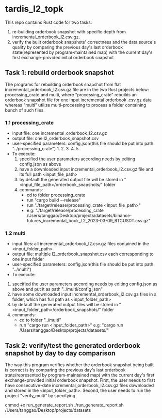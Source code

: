 # tardis_l2_topk
This repo contains Rust code for two tasks: 
1. re-building orderbook snapshot with specific depth from incremental_orderbook_l2.csv.gz.
2. verify the built orderbook snapshots' correctness and the data source's quality by comparing the previous day's last orderbook state(represented by program-maintained map) with the current day's first exchange-provided initial orderbook snapshot
   
## Task 1: rebuild orderbook snapshot
The programs for rebuilding orderbook snapshot from flat incremental_orderbook_l2.csv.gz file are in the two Rust projects below: processing_crate and multi, where "processing_crate" rebuilds an orderbook snapshot file for one input incremental orderbook .csv.gz data whereas "multi" utilize multi-processing to process a folder containing bunch of such files.
### 1.1 processing_crate
* input file: one incremental_orderbook_l2.csv.gz
* output file: one l2_orderbook_snapshot.csv
* user-specified parameters: config.json(this file should be put into path "../processing_crate")
  1.
  2.
  3.
  4.
  5. 
* To execute:
  1. specified the user parameters according needs by editing config.json as above
  2. have a downloaded input incremental_orderbook_l2.csv.gz file and its full path <input_file_path>
  3. by default the generated output file will be stored in "<input_file_path>/orderbook_snapshots/" folder
  4. commands:
     * cd to folder processing_crate
     * run "cargo build --release"
     * run "./target/release/processing_crate <input_file_path>"
     * e.g: "./target/release/processing_crate  /Users/tanggao/Desktop/projects/datasets/binance-futures_incremental_book_L2_2023-03-09_BTCUSDT.csv.gz"
     

### 1.2 multi
 * input files: all incremental_orderbook_l2.csv.gz files contained in the <input_folder_path>
 * output file: multiple l2_orderbook_snapshot.csv each corresponding to one input folder
 * user-specified parameters: config.json(this file should be put into path "../multi")
 * To execute:
  1. specified the user parameters according needs by editing config.json as above and put it as path "../multi/config.json"
  2. have some downloaded input incremental_orderbook_l2.csv.gz files in a folder, which has full path as <input_folder_path>
  3. by default the generated output files will be stored in "<input_folder_path>/orderbook_snapshots/" folder
  4. commands:
     * cd to folder "../multi"
     * run "cargo run <input_folder_path>" e.g: "cargo run /Users/tanggao/Desktop/projects/datasets/"
       
## Task 2: verify/test the generated orderbook snapshot by day to day comparison
The way this program verifies whether the orderbook snapshot being built is correct is by comparing the previous day's last orderbook state(represented by program-maintained map) with the current day's first exchange-provided initial orderbook snapshot.
First, the user needs to first have consecutive-date incremental_orderbook_l2.csv.gz files downloaded and stored in the <input_folder_path>. Second, the user needs to run the project "verify_multi" by specifying 

chmod +x run_generate_report.sh
./run_generate_report.sh /Users/tanggao/Desktop/projects/datasets


